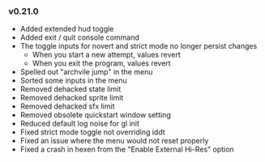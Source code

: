 ### v0.21.0
- Added extended hud toggle
- Added exit / quit console command
- The toggle inputs for novert and strict mode no longer persist changes
  - When you start a new attempt, values revert
  - When you exit the program, values revert
- Spelled out "archvile jump" in the menu
- Sorted some inputs in the menu
- Removed dehacked state limit
- Removed dehacked sprite limit
- Removed dehacked sfx limit
- Removed obsolete quickstart window setting
- Reduced default log noise for gl init
- Fixed strict mode toggle not overriding iddt
- Fixed an issue where the menu would not reset properly
- Fixed a crash in hexen from the "Enable External Hi-Res" option
